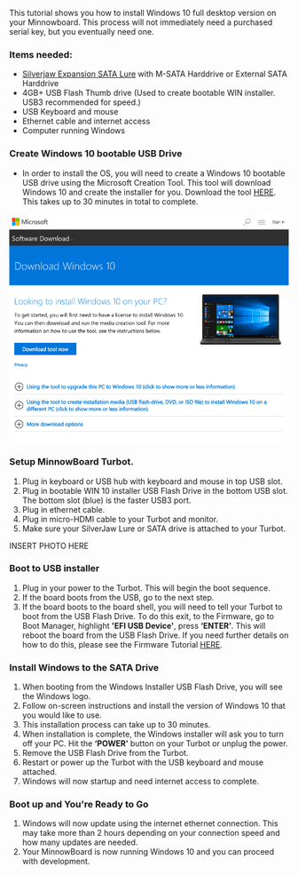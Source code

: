 This tutorial shows you how to install Windows 10 full desktop version on your Minnowboard.  This process will not immediately need a purchased serial key, but you eventually need one.

### Items needed:
- [Silverjaw Expansion SATA Lure](get-a-board) with M-SATA Harddrive or External SATA Harddrive
- 4GB+ USB Flash Thumb drive (Used to create bootable WIN installer. USB3 recommended for speed.)
- USB Keyboard and mouse
- Ethernet cable and internet access
- Computer running Windows


### Create Windows 10 bootable USB Drive
- In order to install the OS, you will need to create a Windows 10 bootable USB drive using the Microsoft Creation Tool.  This tool will download Windows 10 and create the installer for you.  Download the tool [HERE](https://www.microsoft.com/en-us/software-download/windows10/).  This takes up to 30 minutes in total to complete. 

![image](elements/tuto-reader/tutorials/installing-windows-10-on-minnowboard/docs/Win-10-tool.png)

### Setup MinnowBoard Turbot. 
1. Plug in keyboard or USB hub with keyboard and mouse in top USB slot.  
2. Plug in bootable WIN 10 installer USB Flash Drive in the bottom USB slot.  The bottom slot (blue) is the faster USB3 port.
3. Plug in ethernet cable.
4. Plug in micro-HDMI cable to your Turbot and monitor.
5. Make sure your SilverJaw Lure or SATA drive is attached to your Turbot.

INSERT PHOTO HERE

### Boot to USB installer
1. Plug in your power to the Turbot.  This will begin the boot sequence.
2. If the board boots from the USB, go to the next step.
3. If the board boots to the board shell, you will need to tell your Turbot to boot from the USB Flash Drive.  To do this exit, to the Firmware, go to Boot Manager, highlight **'EFI USB Device'**, press **‘ENTER’**.  This will reboot the board from the USB Flash Drive.  If you need further details on how to do this, please see the Firmware Tutorial [HERE](tutorials/updating_your_firmware).

### Install Windows to the SATA Drive
1. When booting from the Windows Installer USB Flash Drive, you will see the Windows logo.
2. Follow on-screen instructions and install the version of Windows 10 that you would like to use.
3. This installation process can take up to 30 minutes.
4. When installation is complete, the Windows installer will ask you to turn off your PC.  Hit the **‘POWER’** button on your Turbot or unplug the power.
5. Remove the USB Flash Drive from the Turbot.
6. Restart or power up the Turbot with the USB keyboard and mouse attached.
7. Windows will now startup and need internet access to complete.

### Boot up and You're Ready to Go
1. Windows will now update using the internet ethernet connection.  This may take more than 2 hours depending on your connection speed and how many updates are needed.
2. Your MinnowBoard is now running Windows 10 and you can proceed with development.
